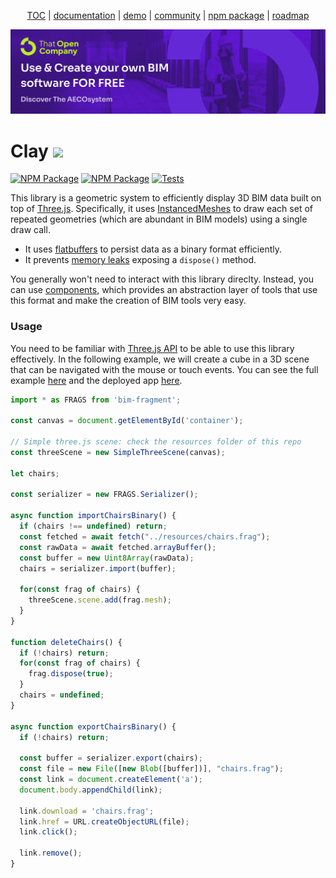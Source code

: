 <p align="center">
  <a href="https://thatopen.com/">TOC</a>
  |
  <a href="https://platform.thatopen.com/documentation">documentation</a>
  |
  <a href="https://platform.thatopen.com/app">demo</a>
  |
  <a href="https://people.thatopen.com/">community</a>
  |
  <a href="https://www.npmjs.com/package/openbim-components">npm package</a>
  |
  <a href="https://airtable.com/appolsrsBWel2m6wr/shr4ybI6JOeHJEqkG">roadmap</a>
</p>

![cover](resources/cover.png)

<h1>Clay <img src="https://ifcjs.github.io/components/resources/favicon.ico" width="32"></h1>

[![NPM Package][npm]][npm-url]
[![NPM Package][npm-downloads]][npm-url]
[![Tests](https://github.com/IFCjs/components/actions/workflows/tests.yml/badge.svg)](https://github.com/IFCjs/components/actions/workflows/tests.yaml)

This library is a geometric system to efficiently display 3D BIM data built on top of [Three.js](https://github.com/mrdoob/three.js/). Specifically, it uses [InstancedMeshes](https://threejs.org/docs/#api/en/objects/InstancedMesh) to draw each set of repeated geometries (which are abundant in BIM models) using a single draw call.

- It uses [flatbuffers](https://flatbuffers.dev/) to persist data as a binary format efficiently.
- It prevents [memory leaks](https://threejs.org/docs/#manual/en/introduction/How-to-dispose-of-objects) exposing a `dispose()` method.

You generally won't need to interact with this library direclty. Instead, you can use [components](https://github.com/ifcjs/components), which provides an abstraction layer of tools that use this format and make the creation of BIM tools very easy.

### Usage

You need to be familiar with [Three.js API](https://github.com/mrdoob/three.js/) to be able to use this library effectively. In the following example, we will create a cube in a 3D scene that can be navigated with the mouse or touch events. You can see the full example [here](https://github.com/IFCjs/components/blob/main/src/core/SimpleScene/index.html) and the deployed app [here](https://ifcjs.github.io/components/src/core/SimpleScene/index.html).

```js
import * as FRAGS from 'bim-fragment';

const canvas = document.getElementById('container');

// Simple three.js scene: check the resources folder of this repo
const threeScene = new SimpleThreeScene(canvas);

let chairs;

const serializer = new FRAGS.Serializer();

async function importChairsBinary() {
  if (chairs !== undefined) return;
  const fetched = await fetch("../resources/chairs.frag");
  const rawData = await fetched.arrayBuffer();
  const buffer = new Uint8Array(rawData);
  chairs = serializer.import(buffer);

  for(const frag of chairs) {
    threeScene.scene.add(frag.mesh);
  }
}

function deleteChairs() {
  if (!chairs) return;
  for(const frag of chairs) {
    frag.dispose(true);
  }
  chairs = undefined;
}

async function exportChairsBinary() {
  if (!chairs) return;

  const buffer = serializer.export(chairs);
  const file = new File([new Blob([buffer])], "chairs.frag");
  const link = document.createElement('a');
  document.body.appendChild(link);

  link.download = 'chairs.frag';
  link.href = URL.createObjectURL(file);
  link.click();

  link.remove();
}
```



[npm]: https://img.shields.io/npm/v/openbim-components
[npm-url]: https://www.npmjs.com/package/bim-fragment
[npm-downloads]: https://img.shields.io/npm/dw/bim-fragment
